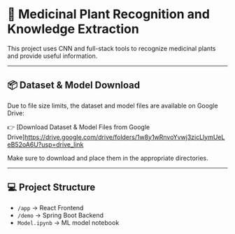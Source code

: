 # 🌿 Medicinal Plant Recognition and Knowledge Extraction

This project uses CNN and full-stack tools to recognize medicinal plants and provide useful information.

---

## 📦 Dataset & Model Download

Due to file size limits, the dataset and model files are available on Google Drive:

👉 [Download Dataset & Model Files from Google Drive]https://drive.google.com/drive/folders/1w8y1wRnvoYvwj3zicLlymUeLeB52oA6U?usp=drive_link

Make sure to download and place them in the appropriate directories.

---

## 💻 Project Structure

- `/app` → React Frontend
- `/demo` → Spring Boot Backend
- `Model.ipynb` → ML model notebook
